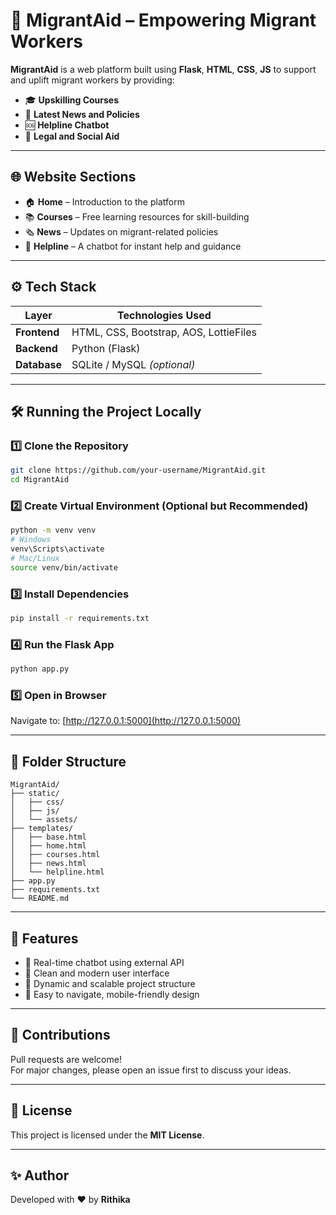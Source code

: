 # 📌 MigrantAid – Empowering Migrant Workers

**MigrantAid** is a web platform built using **Flask**, **HTML**, **CSS**, **JS** to support and uplift migrant workers by providing:

- 🎓 **Upskilling Courses**  
- 📰 **Latest News and Policies**  
- 🆘 **Helpline Chatbot**  
- 🤝 **Legal and Social Aid**

---

## 🌐 Website Sections

- 🏠 **Home** – Introduction to the platform  
- 📚 **Courses** – Free learning resources for skill-building  
- 🗞️ **News** – Updates on migrant-related policies  
- 💬 **Helpline** – A chatbot for instant help and guidance  

---

## ⚙️ Tech Stack

| Layer         | Technologies Used                                      |
|---------------|--------------------------------------------------------|
| **Frontend**  | HTML, CSS, Bootstrap, AOS, LottieFiles                 |
| **Backend**   | Python (Flask)                                         |
| **Database**  | SQLite / MySQL *(optional)*                            |


---

## 🛠️ Running the Project Locally

### 1️⃣ Clone the Repository
```bash
git clone https://github.com/your-username/MigrantAid.git
cd MigrantAid
```

### 2️⃣ Create Virtual Environment (Optional but Recommended)
```bash
python -m venv venv
# Windows
venv\Scripts\activate
# Mac/Linux
source venv/bin/activate
```

### 3️⃣ Install Dependencies
```bash
pip install -r requirements.txt
```

### 4️⃣ Run the Flask App
```bash
python app.py
```

### 5️⃣ Open in Browser  
Navigate to: [http://127.0.0.1:5000](http://127.0.0.1:5000)

---

## 📁 Folder Structure

```
MigrantAid/
├── static/
│   ├── css/
│   ├── js/
│   └── assets/
├── templates/
│   ├── base.html
│   ├── home.html
│   ├── courses.html
│   ├── news.html
│   └── helpline.html
├── app.py
├── requirements.txt
└── README.md
```

---

## 🧠 Features

- 🔹 Real-time chatbot using external API  
- 🔹 Clean and modern user interface  
- 🔹 Dynamic and scalable project structure  
- 🔹 Easy to navigate, mobile-friendly design  

---

## 🤝 Contributions

Pull requests are welcome!  
For major changes, please open an issue first to discuss your ideas.

---

## 📄 License

This project is licensed under the **MIT License**.

---

## ✨ Author

Developed with ❤️ by **Rithika**

